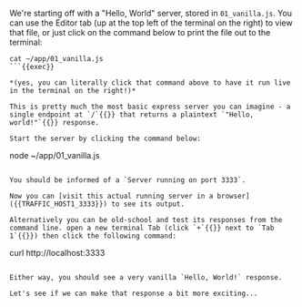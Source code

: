 We're starting off with a "Hello, World" server, stored in `01_vanilla.js`. You can use the Editor tab (up at the top left of the terminal on the right) to view that file, or just click on the command below
to print the file out to the terminal:

```
cat ~/app/01_vanilla.js
```{{exec}}

*(yes, you can literally click that command above to have it run live in the terminal on the right!)*

This is pretty much the most basic express server you can imagine - a single endpoint at `/`{{}} that returns a plaintext `"Hello, world!"`{{}} response.

Start the server by clicking the command below:
```
node ~/app/01_vanilla.js
```{{exec}}

You should be informed of a `Server running on port 3333`.

Now you can [visit this actual running server in a browser]({{TRAFFIC_HOST1_3333}}) to see its output. 

Alternatively you can be old-school and test its responses from the command line. open a new terminal Tab (click `+`{{}} next to `Tab 1`{{}}) then click the following command:

```
curl http://localhost:3333
```{{exec}}

Either way, you should see a very vanilla `Hello, World!` response. 

Let's see if we can make that response a bit more exciting...

